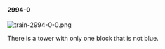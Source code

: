 #### 2994-0
![train-2994-0-0.png](https://github.com/lil-lab/nlvr/raw/master/nlvr/train/images/62/train-2994-0-0.png "train-2994-0-0.png")

There is a tower with only one block that is not blue.